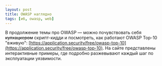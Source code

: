 ```yaml
---
layout: post
title: OWASP наглядно
tags: [иб, owasp, web]
---
```

В продолжение темы про OWASP — можно почувствовать себя ~~кулхацкером~~ скрипт-кидди и посмотреть, как работают OWASP Top-10 "вживую": [https://application.security/free/owasp-top-10](https://application.security/free/owasp-top-10). На сайте представлены интерактивные примеры, где подробно разжевывают каждый шаг по эксплуатации уязвимости.

